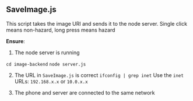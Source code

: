 ## SaveImage.js

This script takes the image URI and sends it to the node server. Single click means non-hazard, long press means hazard

<b>Ensure</b>:
1. The node server is running

`cd image-backend`
`node server.js`

2. The URL in `SaveImage.js` is correct
`ifconfig | grep inet`
Use the `inet` URLs: `192.168.x.x` or `10.0.x.x`

3. The phone and server are connected to the same network